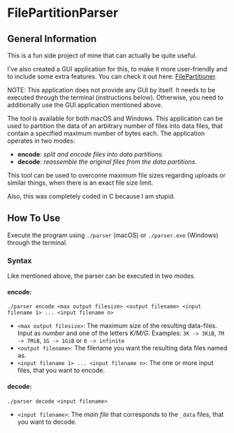 # FilePartitionParser

## General Information

This is a fun side project of mine that can actually be quite useful.

I’ve also created a GUI application for this, to make it more user-friendly and to include some extra features.
You can check it out here: [FilePartitioner](https://github.com/jonaspfl/file-partitioner).

NOTE: This application does not provide any GUI by itself. It needs to be executed through the terminal (instructions below). Otherwise, you need to additionally use the GUI application mentioned above.

The tool is available for both macOS and Windows.
This application can be used to partition the data of an arbitrary number of files into data files, that contain a specified maximum number of bytes each.
The application operates in two modes:
- **encode**: _split and encode files into data partitions._
- **decode**: _reassemble the original files from the data partitions._

This tool can be used to overcome maximum file sizes regarding uploads or similar things, when there is an exact file size limit.

Also, this was completely coded in C because I am stupid.

## How To Use
Execute the program using `./parser` (macOS) or `./parser.exe` (Windows) through the terminal.

### Syntax
Like mentioned above, the parser can be executed in two modes.

#### encode:
`./parser encode <max output filesize> <output filename> <input filename 1> ... <input filename n>`
- `<max output filesize>`: The maximum size of the resulting data-files. Input as _number_ and one of the letters _K/M/G_. Examples: `3K -> 3KiB`, `7M -> 7MiB`, `1G -> 1GiB` or `0 -> infinite`
- `<output filename>`: The filename you want the resulting data files named as.
- `<input filename 1> ... <input filename n>`: The one or more input files, that you want to encode.

#### decode:
`./parser decode <input filename>`
- `<input filename>`: The _main file_ that corresponds to the `_data` files, that you want to decode.